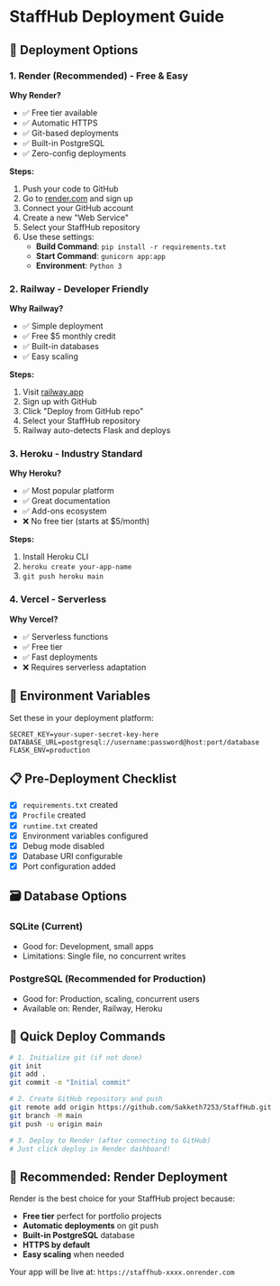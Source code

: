 # StaffHub Deployment Guide

## 🚀 Deployment Options

### 1. Render (Recommended) - Free & Easy

**Why Render?**
- ✅ Free tier available
- ✅ Automatic HTTPS
- ✅ Git-based deployments
- ✅ Built-in PostgreSQL
- ✅ Zero-config deployments

**Steps:**
1. Push your code to GitHub
2. Go to [render.com](https://render.com) and sign up
3. Connect your GitHub account
4. Create a new "Web Service"
5. Select your StaffHub repository
6. Use these settings:
   - **Build Command**: `pip install -r requirements.txt`
   - **Start Command**: `gunicorn app:app`
   - **Environment**: `Python 3`

### 2. Railway - Developer Friendly

**Why Railway?**
- ✅ Simple deployment
- ✅ Free $5 monthly credit
- ✅ Built-in databases
- ✅ Easy scaling

**Steps:**
1. Visit [railway.app](https://railway.app)
2. Sign up with GitHub
3. Click "Deploy from GitHub repo"
4. Select your StaffHub repository
5. Railway auto-detects Flask and deploys

### 3. Heroku - Industry Standard

**Why Heroku?**
- ✅ Most popular platform
- ✅ Great documentation
- ✅ Add-ons ecosystem
- ❌ No free tier (starts at $5/month)

**Steps:**
1. Install Heroku CLI
2. `heroku create your-app-name`
3. `git push heroku main`

### 4. Vercel - Serverless

**Why Vercel?**
- ✅ Serverless functions
- ✅ Free tier
- ✅ Fast deployments
- ❌ Requires serverless adaptation

## 🔧 Environment Variables

Set these in your deployment platform:

```
SECRET_KEY=your-super-secret-key-here
DATABASE_URL=postgresql://username:password@host:port/database
FLASK_ENV=production
```

## 📋 Pre-Deployment Checklist

- [x] `requirements.txt` created
- [x] `Procfile` created
- [x] `runtime.txt` created
- [x] Environment variables configured
- [x] Debug mode disabled
- [x] Database URI configurable
- [x] Port configuration added

## 🗃️ Database Options

### SQLite (Current)
- Good for: Development, small apps
- Limitations: Single file, no concurrent writes

### PostgreSQL (Recommended for Production)
- Good for: Production, scaling, concurrent users
- Available on: Render, Railway, Heroku

## 🚀 Quick Deploy Commands

```bash
# 1. Initialize git (if not done)
git init
git add .
git commit -m "Initial commit"

# 2. Create GitHub repository and push
git remote add origin https://github.com/Sakketh7253/StaffHub.git
git branch -M main
git push -u origin main

# 3. Deploy to Render (after connecting to GitHub)
# Just click deploy in Render dashboard!
```

## 🎯 Recommended: Render Deployment

Render is the best choice for your StaffHub project because:
- **Free tier** perfect for portfolio projects
- **Automatic deployments** on git push
- **Built-in PostgreSQL** database
- **HTTPS by default**
- **Easy scaling** when needed

Your app will be live at: `https://staffhub-xxxx.onrender.com`
